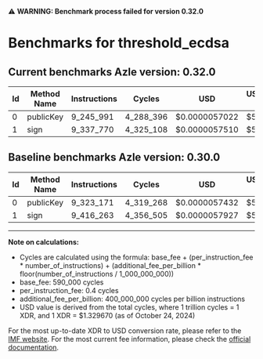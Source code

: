 ⚠️ **WARNING: Benchmark process failed for version 0.32.0**

# Benchmarks for threshold_ecdsa

## Current benchmarks Azle version: 0.32.0

| Id  | Method Name | Instructions | Cycles    | USD           | USD/Million Calls | Change                             |
| --- | ----------- | ------------ | --------- | ------------- | ----------------- | ---------------------------------- |
| 0   | publicKey   | 9_245_991    | 4_288_396 | $0.0000057022 | $5.70             | <font color="green">-77_180</font> |
| 1   | sign        | 9_337_770    | 4_325_108 | $0.0000057510 | $5.75             | <font color="green">-78_493</font> |

## Baseline benchmarks Azle version: 0.30.0

| Id  | Method Name | Instructions | Cycles    | USD           | USD/Million Calls |
| --- | ----------- | ------------ | --------- | ------------- | ----------------- |
| 0   | publicKey   | 9_323_171    | 4_319_268 | $0.0000057432 | $5.74             |
| 1   | sign        | 9_416_263    | 4_356_505 | $0.0000057927 | $5.79             |

---

**Note on calculations:**

- Cycles are calculated using the formula: base_fee + (per_instruction_fee \* number_of_instructions) + (additional_fee_per_billion \* floor(number_of_instructions / 1_000_000_000))
- base_fee: 590_000 cycles
- per_instruction_fee: 0.4 cycles
- additional_fee_per_billion: 400_000_000 cycles per billion instructions
- USD value is derived from the total cycles, where 1 trillion cycles = 1 XDR, and 1 XDR = $1.329670 (as of October 24, 2024)

For the most up-to-date XDR to USD conversion rate, please refer to the [IMF website](https://www.imf.org/external/np/fin/data/rms_sdrv.aspx).
For the most current fee information, please check the [official documentation](https://internetcomputer.org/docs/current/developer-docs/gas-cost#execution).
